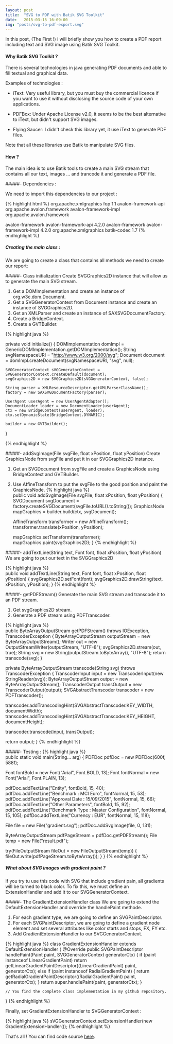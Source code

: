 ```yaml
---
layout: post
title:  "SVG to PDF with Batik SVG Toolkit"
date:   2015-03-15 16:09:00
img: "posts/svg-to-pdf-export.svg"
---
```


In this post, (The First !) i will briefly show you how to create a PDF report including text and SVG image using Batik SVG Toolkit. 

#### Why Batik SVG Toolkit ?

There is several technologies in java generating PDF documents and able to fill textual and graphical data.

Examples of technologies : 

+ iText: Very useful library, but you must buy the commercial licence if you want to use it without disclosing the source code of your own applications.

+ PDFBox: Under Apache License v2.0, it seems to be the best alternative to iText, but didn't support SVG images.

+ Flying Saucer: I didn't check this library yet, it use iText to generate PDF files. 

Note that all these libraries use Batik to manipulate SVG files.
 
#### How ?

The main idea is to use Batik tools to create a main SVG stream that contains all our text, images ... and trancode it and generate a PDF file.

#####- Dependencies :

We need to import this dependencies to our project : 

{% highlight html %}
<dependency>
 <groupId>org.apache.xmlgraphics</groupId>
 <artifactId>fop</artifactId>
 <version>1.1</version>
 <exclusions>
  <exclusion>
   <artifactId>avalon-framework-api</artifactId>
   <groupId>org.apache.avalon.framework</groupId>
  </exclusion>
  <exclusion>
   <artifactId>avalon-framework-impl</artifactId>
   <groupId>org.apache.avalon.framework</groupId>
  </exclusion>
 </exclusions>
</dependency>
<!-- these two are to correct issues in fop dependency -->
<dependency>
 <groupId>avalon-framework</groupId>
 <artifactId>avalon-framework-api</artifactId>
 <version>4.2.0</version>
</dependency>
<dependency>
 <groupId>avalon-framework</groupId>
 <artifactId>avalon-framework-impl</artifactId>
 <version>4.2.0</version>
</dependency>
<dependency>
 <groupId>org.apache.xmlgraphics</groupId>
 <artifactId>batik-codec</artifactId>
 <version>1.7</version>
</dependency>
{% endhighlight %}

##### Creating the main class :

We are going to create a class that contains all methods we need to create our report:

#####- Class initialization
Create SVGGraphics2D instance that will allow us to generate the main SVG stream.

1.  Get a DOMImplementation and create an instance of org.w3c.dom.Document.
2.  Get a SVGGeneratorContext from Document instance and create an instance of SVGGraphics2D.
3.  Get an XMLParser and create an instance of SAXSVGDocumentFactory.
4.  Create a BridgeContext.
5.  Create a GVTBuilder.

{% highlight java %}

private void initialize() {
    DOMImplementation domImpl = GenericDOMImplementation.getDOMImplementation();
    String svgNamespaceURI = "http://www.w3.org/2000/svg";
    Document document = domImpl.createDocument(svgNamespaceURI, "svg", null);
    
    SVGGeneratorContext sVGGeneratorContext = SVGGeneratorContext.createDefault(document);
    svgGraphics2D = new SVGGraphics2D(sVGGeneratorContext, false);
    
    String parser = XMLResourceDescriptor.getXMLParserClassName();
    factory = new SAXSVGDocumentFactory(parser);
    
    UserAgent userAgent = new UserAgentAdapter();
    DocumentLoader loader = new DocumentLoader(userAgent);
    ctx = new BridgeContext(userAgent, loader);
    ctx.setDynamicState(BridgeContext.DYNAMIC);
    
    builder = new GVTBuilder();
}

{% endhighlight %}

#####- addSvgImage(File svgFile, float xPosition, float yPosition)
Create GraphicsNode from svgFile and put it in our SVGGraphics2D instance.

1. Get an SVGDocument from svgFile and create a GraphicsNode using BridgeContext and GVTBuilder.
2. Use AffineTransform to put the svgFile to the good position and paint the GraphicsNode.
{% highlight java %}  
    public void addSvgImage(File svgFile, float xPosition, float yPosition) {
    SVGDocument svgDocument = factory.createSVGDocument(svgFile.toURL().toString());
    GraphicsNode mapGraphics = builder.build(ctx, svgDocument);
    
    AffineTransform transformer = new AffineTransform();
    transformer.translate(xPosition, yPosition);
    
    mapGraphics.setTransform(transformer);
    mapGraphics.paint(svgGraphics2D);
}
{% endhighlight %}

#####- addTextLine(String text, Font font, float xPosition, float yPosition)
We are going to put our text in the SVGGraphics2D

{% highlight java %}  
  public void addTextLine(String text, Font font, float xPosition, float yPosition) {
   svgGraphics2D.setFont(font);
   svgGraphics2D.drawString(text, xPosition, yPosition);
  }
{% endhighlight %} 

#####- getPDFStream()
Generate the main SVG stream and transcode it to an PDF stream.

1. Get svgGraphics2D stream.
2. Generate a PDF stream using PDFTranscoder.

{% highlight java %}  
  public ByteArrayOutputStream getPDFStream() throws IOException, TranscoderException {
   ByteArrayOutputStream outputStream = new ByteArrayOutputStream();
   Writer out = new OutputStreamWriter(outputStream, "UTF-8");
   svgGraphics2D.stream(out, true);
   String svg = new String(outputStream.toByteArray(), "UTF-8");
   return transcode(svg);
  }
  
  private ByteArrayOutputStream transcode(String svg) throws TranscoderException {
   TranscoderInput input = new TranscoderInput(new StringReader(svg));
   ByteArrayOutputStream output = new ByteArrayOutputStream();
   TranscoderOutput transOutput = new TranscoderOutput(output);
   SVGAbstractTranscoder transcoder = new PDFTranscoder();
   
   transcoder.addTranscodingHint(SVGAbstractTranscoder.KEY_WIDTH, documentWidth);
   transcoder.addTranscodingHint(SVGAbstractTranscoder.KEY_HEIGHT, documentHeight);
   
   transcoder.transcode(input, transOutput);
   
  return output;
}
{% endhighlight %}

#####- Testing :
{% highlight java %}  
  public static void main(String... arg) {
   PDFDoc pdfDoc = new PDFDoc(600f, 588f);
   
   Font fontBold = new Font("Arial", Font.BOLD, 13);
   Font fontNormal = new Font("Arial", Font.PLAIN, 13);
   
   pdfDoc.addTextLine("Entity", fontBold, 15, 40);
   pdfDoc.addTextLine("Benchmark : MCI Euro", fontNormal, 15, 53);
   pdfDoc.addTextLine("Approval Date : 15/09/2015", fontNormal, 15, 66);
   pdfDoc.addTextLine("Other Parameters", fontBold, 15, 92);
   pdfDoc.addTextLine("Benchmark Type : Master Configuration", fontNormal, 15, 105);
   pdfDoc.addTextLine("Currency : EUR", fontNormal, 15, 118);
   
   File file = new File("gradient.svg");
   pdfDoc.addSvgImage(file, 0, 131);
   
   ByteArrayOutputStream pdfPageStream = pdfDoc.getPDFStream();
   File temp = new File("result.pdf");
   
   try(FileOutputStream fileOut = new FileOutputStream(temp)) {
    fileOut.write(pdfPageStream.toByteArray());
   }
  }
{% endhighlight %} 

##### What about SVG images with gradient paint ?
If you try tu use this code with SVG that include gradient pain, all gradients will be turned to black color.
To fix this, we must define an ExtensionHandler and add it to our SVGGeneratorContext.

#####-   The GradientExtensionHandler class
We are going to extend the DefaultExtensionHandler and override the handlePaint methode.

1. For each gradient type, we are going to define an SVGPaintDescriptor.
2. For each SVGPaintDescriptor, we are going to define a gradient node element and set several attributes like color starts and stops, FX, FY etc.
3. Add GradientExtensionHandler to our SVGGeneratorContext.

{% highlight java %} 
   class GradientExtensionHandler extends DefaultExtensionHandler {
    @Override
    public SVGPaintDescriptor handlePaint(Paint paint, SVGGeneratorContext generatorCtx) {
     if (paint instanceof LinearGradientPaint)
      return getLinearGradientPaintDescriptor((LinearGradientPaint) paint, generatorCtx);
     else if (paint instanceof RadialGradientPaint) {
      return getRadialGradientPaintDescriptor((RadialGradientPaint) paint, generatorCtx);
     }
      return super.handlePaint(paint, generatorCtx);
    }
    
    // You find the complete class implementation in my github repository. 
   }
{% endhighlight %} 

Finally, set GradientExtensionHandler to SVGGeneratorContext :  

{% highlight java %} 
    sVGGeneratorContext.setExtensionHandler(new GradientExtensionHandler());
{% endhighlight %}

That's all ! You can find code source [here](http://github.com/HichamBI/svg-pdf-exporter).